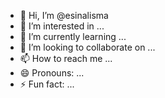 - 👋 Hi, I’m @esinalisma
- 👀 I’m interested in ...
- 🌱 I’m currently learning ...
- 💞️ I’m looking to collaborate on ...
- 📫 How to reach me ...
- 😄 Pronouns: ...
- ⚡ Fun fact: ...

<!---
esinalisma/esinalisma is a ✨ special ✨ repository because its `README.md` (this file) appears on your GitHub profile.
You can click the Preview link to take a look at your changes.
--->
